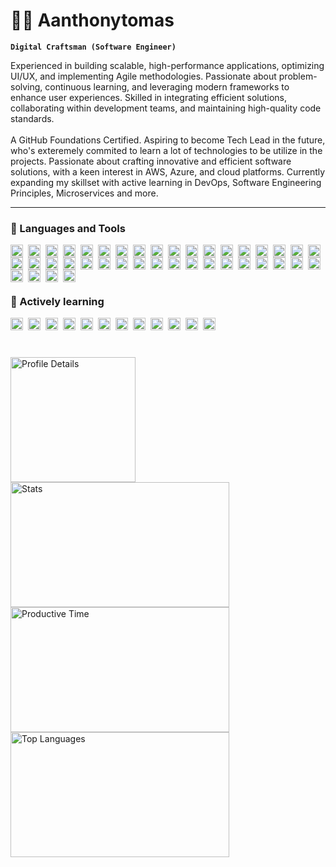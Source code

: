<h1 align="left">👨‍💻 Aanthonytomas</h1>         
<a  href="https://github.com/aanthonytomas">              
	  
</a>          
<p>	               
      
**`Digital Craftsman (Software Engineer)`**<br>    
</p>     
Experienced in building scalable, high-performance applications, optimizing UI/UX, and implementing Agile methodologies. Passionate about problem-solving, continuous learning, and leveraging modern frameworks to enhance user experiences. Skilled in integrating efficient solutions, collaborating within development teams, and maintaining high-quality code standards. 
<br><br>
A GitHub Foundations Certified. Aspiring to become Tech Lead in the future, who's exteremely commited to learn a lot of technologies to be utilize in the projects. Passionate about crafting innovative and efficient software solutions, with a keen interest in AWS, Azure, and cloud platforms. Currently expanding my skillset with active learning in DevOps, Software Engineering Principles, Microservices and more. 
 
---
 
### 🧰 Languages and Tools

<img align="left" alt="Java" width="20px" style="padding-right:5px;" src="https://cdn.jsdelivr.net/gh/devicons/devicon/icons/java/java-original.svg"/>
<img align="left" alt="PHP" width="20px" style="padding-right:5px;" src="https://cdn.jsdelivr.net/gh/devicons/devicon@latest/icons/php/php-original.svg" />
<img align="left" alt="Python" width="20px" style="padding-right:5px;" src="https://cdn.jsdelivr.net/gh/devicons/devicon/icons/python/python-plain.svg" />
<img align="left" alt="HTML" width="20px" style="padding-right:5px;" src="https://cdn.jsdelivr.net/gh/devicons/devicon/icons/html5/html5-plain.svg" />
<img align="left" alt="CSS" width="20px" style="padding-right:5px;" src="https://cdn.jsdelivr.net/gh/devicons/devicon/icons/css3/css3-plain.svg" />
<img align="left" alt="JavaScript" width="20px" style="padding-right:5px;" src="https://cdn.jsdelivr.net/gh/devicons/devicon/icons/javascript/javascript-plain.svg" />
<img align="left" alt="TypeScript" width="20px" style="padding-right:5px;" src="https://cdn.jsdelivr.net/gh/devicons/devicon/icons/typescript/typescript-plain.svg" />
<img align="left" alt="C++" width="20px" style="padding-right:5px;" src="https://cdn.jsdelivr.net/gh/devicons/devicon@latest/icons/cplusplus/cplusplus-original.svg" />
<img align="left" alt="Csharp" width="20px" style="padding-right:5px;" src="https://cdn.jsdelivr.net/gh/devicons/devicon@latest/icons/csharp/csharp-original.svg" />
<img align="left" alt="NodeJS" width="20px" style="padding-right:5px;" src="https://cdn.jsdelivr.net/gh/devicons/devicon/icons/nodejs/nodejs-original.svg" />
<img align="left" alt="SQL" width="20px" style="padding-right:5px;" src="https://cdn.jsdelivr.net/gh/devicons/devicon@latest/icons/azuresqldatabase/azuresqldatabase-original.svg" />
<img align="left" alt="React" width="20px" style="padding-right:5px;" src="https://cdn.jsdelivr.net/gh/devicons/devicon@latest/icons/react/react-original.svg" />
<img align="left" alt="Vue" width="20px" style="padding-right:5px;" src="https://cdn.jsdelivr.net/gh/devicons/devicon@latest/icons/vuejs/vuejs-original.svg" />
<img align="left" alt="Vite" width="20px" style="padding-right:5px;" src="https://cdn.jsdelivr.net/gh/devicons/devicon@latest/icons/vitejs/vitejs-original.svg" />
<img align="left" alt="Laravel" width="20px" style="padding-right:5px;" src="https://cdn.jsdelivr.net/gh/devicons/devicon@latest/icons/laravel/laravel-original.svg" />
<img align="left" alt="TailwindCSS" width="20px" style="padding-right:5px;" src="https://cdn.jsdelivr.net/gh/devicons/devicon@latest/icons/tailwindcss/tailwindcss-original.svg" />
<img align="left" alt="jQuery" width="20px" style="padding-right:5px;" src="https://cdn.jsdelivr.net/gh/devicons/devicon@latest/icons/jquery/jquery-original.svg" />
<img align="left" alt="Git" width="20px" style="padding-right:5px;" src="https://cdn.jsdelivr.net/gh/devicons/devicon/icons/git/git-original.svg" />
<img align="left" alt="Jira" width="20px" style="padding-right:5px;" src="https://cdn.jsdelivr.net/gh/devicons/devicon@latest/icons/jira/jira-original-wordmark.svg" />
<img align="left" alt="Bitbucket" width="20px" style="padding-right:5px;" src="https://cdn.jsdelivr.net/gh/devicons/devicon@latest/icons/bitbucket/bitbucket-original.svg" />
<img align="left" alt="Bootstrap" width="20px" style="padding-right:5px;" src="https://cdn.jsdelivr.net/gh/devicons/devicon@latest/icons/bootstrap/bootstrap-original.svg" />
<img align="left" alt="PostgreSQL" width="20px" style="padding-right:5px;" src="https://cdn.jsdelivr.net/gh/devicons/devicon@latest/icons/postgresql/postgresql-original.svg" />
<img align="left" alt="Quarkus" width="20px" style="padding-right:5px;" src="https://cdn.jsdelivr.net/gh/devicons/devicon@latest/icons/quarkus/quarkus-original.svg" />
<img align="left" alt="D3" width="20px" style="padding-right:5px;" src="https://cdn.jsdelivr.net/gh/devicons/devicon@latest/icons/d3js/d3js-original.svg" />
<img align="left" alt="SourceTree" width="20px" style="padding-right:5px;" src="https://cdn.jsdelivr.net/gh/devicons/devicon@latest/icons/sourcetree/sourcetree-original.svg" />
<img align="left" alt="Postman" width="20px" style="padding-right:5px;" src="https://cdn.jsdelivr.net/gh/devicons/devicon@latest/icons/postman/postman-original.svg" />
<img align="left" alt="npm" width="20px" style="padding-right:5px;" src="https://cdn.jsdelivr.net/gh/devicons/devicon@latest/icons/npm/npm-original-wordmark.svg" />
<img align="left" alt="Intellij" width="20px" style="padding-right:5px;" src="https://cdn.jsdelivr.net/gh/devicons/devicon@latest/icons/intellij/intellij-original.svg" />
<img align="left" alt="MySQL" width="20px" style="padding-right:5px;" src="https://cdn.jsdelivr.net/gh/devicons/devicon@latest/icons/mysql/mysql-original-wordmark.svg" />
<img align="left" alt="MaterialUI" width="20px" style="padding-right:5px;" src="https://cdn.jsdelivr.net/gh/devicons/devicon@latest/icons/materialui/materialui-original.svg" />
<img align="left" alt="redis" width="20px" style="padding-right:5px;" src="https://cdn.jsdelivr.net/gh/devicons/devicon@latest/icons/redis/redis-original.svg" />
<img align="left" alt="Axios" width="20px" style="padding-right:5px;" src="https://cdn.jsdelivr.net/gh/devicons/devicon@latest/icons/axios/axios-plain.svg" />
<img align="left" alt="Unix" width="20px" style="padding-right:5px;" src="https://cdn.jsdelivr.net/gh/devicons/devicon@latest/icons/unix/unix-original.svg" />
<img align="left" alt="Ubuntu" width="20px" style="padding-right:5px;" src="https://cdn.jsdelivr.net/gh/devicons/devicon@latest/icons/ubuntu/ubuntu-original.svg" />
<img align="left" alt="Linux" width="20px" style="padding-right:5px;" src="https://cdn.jsdelivr.net/gh/devicons/devicon@latest/icons/linux/linux-original.svg" />
<img align="left" alt="Composer" width="20px" style="padding-right:5px;" src="https://cdn.jsdelivr.net/gh/devicons/devicon@latest/icons/composer/composer-original.svg" />
<img align="left" alt="Netlify" width="20px" style="padding-right:5px;" src="https://cdn.jsdelivr.net/gh/devicons/devicon@latest/icons/netlify/netlify-original.svg" />
<img align="left" alt="GitHub" width="20px" style="padding-right:5px;" src="https://cdn.jsdelivr.net/gh/devicons/devicon/icons/github/github-original.svg" />
<img align="left" alt="Bash" width="20px" style="padding-right:5px;" src="https://cdn.jsdelivr.net/gh/devicons/devicon/icons/bash/bash-original.svg" />
<img align="left" alt="Express" width="20px" style="padding-right:5px;" src="https://cdn.jsdelivr.net/gh/devicons/devicon@latest/icons/express/express-original-wordmark.svg" />

</br></br></br>

##

### 📑 Actively learning
<img align="left" alt="Angular" width="20px" style="padding-right:5px;" src="https://cdn.jsdelivr.net/gh/devicons/devicon/icons/angularjs/angularjs-plain.svg" />
<img align="left" alt="Docker" width="20px" style="padding-right:5px;" src="https://cdn.jsdelivr.net/gh/devicons/devicon@latest/icons/docker/docker-original.svg" />
<img align="left" alt="PostgreSQL" width="20px" style="padding-right:5px;" src="https://cdn.jsdelivr.net/gh/devicons/devicon@latest/icons/postgresql/postgresql-original.svg" />
<img align="left" alt="Kurbenetes" width="20px" style="padding-right:5px;" src="https://cdn.jsdelivr.net/gh/devicons/devicon@latest/icons/kubernetes/kubernetes-original.svg" />
<img align="left" alt="Golang" width="20px" style="padding-right:5px;" src="https://cdn.jsdelivr.net/gh/devicons/devicon@latest/icons/go/go-original.svg" />
<img align="left" alt="Dbeaver" width="20px" style="padding-right:5px;" src="https://cdn.jsdelivr.net/gh/devicons/devicon@latest/icons/dbeaver/dbeaver-original.svg" />
<img align="left" alt="Azure" width="20px" style="padding-right:5px;" src="https://cdn.jsdelivr.net/gh/devicons/devicon@latest/icons/azure/azure-original.svg" />
<img align="left" alt="GCP" width="20px" style="padding-right:5px;" src="https://cdn.jsdelivr.net/gh/devicons/devicon@latest/icons/googlecloud/googlecloud-original.svg" />
<img align="left" alt="AWS" width="20px" style="padding-right:5px;" src="https://cdn.jsdelivr.net/gh/devicons/devicon@latest/icons/amazonwebservices/amazonwebservices-original-wordmark.svg" />
<img align="left" alt="Ansible" width="20px" style="padding-right:5px;" src="https://cdn.jsdelivr.net/gh/devicons/devicon@latest/icons/ansible/ansible-original.svg" />
<img align="left" alt="Jenkins" width="20px" style="padding-right:5px;" src="https://cdn.jsdelivr.net/gh/devicons/devicon@latest/icons/jenkins/jenkins-original.svg" />
<img align="left" alt="" width="20px" style="padding-right:5px;" src="" />
</br></br>


##

<div align="left">
    <img height=200  src="http://github-profile-summary-cards.vercel.app/api/cards/profile-details?username=Aanthonytomas&theme=transparent" alt="Profile Details"/>
    <img height=200 width=350 src="http://github-profile-summary-cards.vercel.app/api/cards/stats?username=Aanthonytomas&theme=transparent" alt="Stats"/>
    <img height=200 width=350 src="http://github-profile-summary-cards.vercel.app/api/cards/productive-time?username=Aanthonytomas&theme=transparent&utcOffset=8" alt="Productive Time"/>
    <a href="https://github.com/aanthonytomas/convoychat">
        <img height=200 width=350 align="center" src="https://github-readme-stats.vercel.app/api/top-langs?username=aanthonytomas&layout=compact&langs_count=8&card_width=320&theme=transparent&hide_border=true&bg_color=00000000&hide=html,hack&cache_seconds=21600&disable_animations=true" alt="Top Languages"/>
    </a>
</div>

